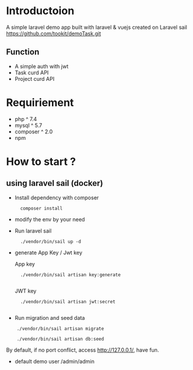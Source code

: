 # Introductoion

A simple laravel demo app built with laravel & vuejs created on Laravel sail
https://github.com/tookit/demoTask.git

## Function

- A simple auth with jwt
- Task curd API
- Project curd API


# Requiriement

- php ^ 7.4
- mysql ^ 5.7
- composer ^ 2.0 
- npm

# How to start ?

## using laravel sail (docker)

- Install dependency with composer
  

  ```
    composer install
  ```

- modify the env by your need

- Run laravel sail
  
  ```
    ./vendor/bin/sail up -d

  ```

- generate App Key / Jwt key
  
  App key

  ```
    ./vendor/bin/sail artisan key:generate
    
  ```


  JWT key 
  
  ```
    ./vendor/bin/sail artisan jwt:secret
    
  ```  
- Run migration and seed data

```
    ./vendor/bin/sail artisan migrate
```

```
    ./vendor/bin/sail artisan db:seed
```





By default, if no port conflict,  access http://127.0.0.1/, have fun.

- default demo user /admin/admin


